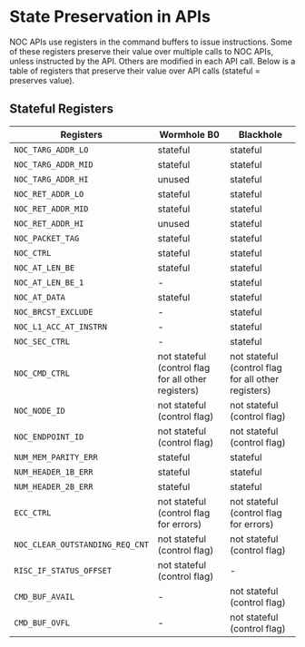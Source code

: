 # State Preservation in APIs
NOC APIs use registers in the command buffers to issue instructions. Some of these registers preserve their value over multiple calls to NOC APIs, unless instructed by the API. Others are modified in each API call. Below is a table of registers that preserve their value over API calls (stateful = preserves value).

## Stateful Registers

| Registers                       | Wormhole B0                                           | Blackhole                                             |
| --------------------------------| ----------------------------------------------------- | ----------------------------------------------------- |
| `NOC_TARG_ADDR_LO`              | stateful                                              | stateful                                              |
| `NOC_TARG_ADDR_MID`             | stateful                                              | stateful                                              |
| `NOC_TARG_ADDR_HI`              | unused                                                | stateful                                              |
| `NOC_RET_ADDR_LO`               | stateful                                              | stateful                                              |
| `NOC_RET_ADDR_MID`              | stateful                                              | stateful                                              |
| `NOC_RET_ADDR_HI`               | unused                                                | stateful                                              |
| `NOC_PACKET_TAG`                | stateful                                              | stateful                                              |
| `NOC_CTRL`                      | stateful                                              | stateful                                              |
| `NOC_AT_LEN_BE`                 | stateful                                              | stateful                                              |
| `NOC_AT_LEN_BE_1`               | -                                                     | stateful                                              |
| `NOC_AT_DATA`                   | stateful                                              | stateful                                              |
| `NOC_BRCST_EXCLUDE`             | -                                                     | stateful                                              |
| `NOC_L1_ACC_AT_INSTRN`          | -                                                     | stateful                                              |
| `NOC_SEC_CTRL`                  | -                                                     | stateful                                              |
| `NOC_CMD_CTRL`                  | not stateful (control flag for all other registers)   | not stateful (control flag for all other registers)   |
| `NOC_NODE_ID`                   | not stateful (control flag)                           | not stateful (control flag)                           |
| `NOC_ENDPOINT_ID`               | not stateful (control flag)                           | not stateful (control flag)                           |
| `NUM_MEM_PARITY_ERR`            | stateful                                              | stateful                                              |
| `NUM_HEADER_1B_ERR`             | stateful                                              | stateful                                              |
| `NUM_HEADER_2B_ERR`             | stateful                                              | stateful                                              |
| `ECC_CTRL`                      | not stateful (control flag for errors)                | not stateful (control flag for errors)                |
| `NOC_CLEAR_OUTSTANDING_REQ_CNT` | not stateful (control flag)                           | not stateful (control flag)                           |
| `RISC_IF_STATUS_OFFSET`         | not stateful (control flag)                           | -                                                     |
| `CMD_BUF_AVAIL`                 | -                                                     | not stateful (control flag)                           |
| `CMD_BUF_OVFL`                  | -                                                     | not stateful (control flag)                           |
